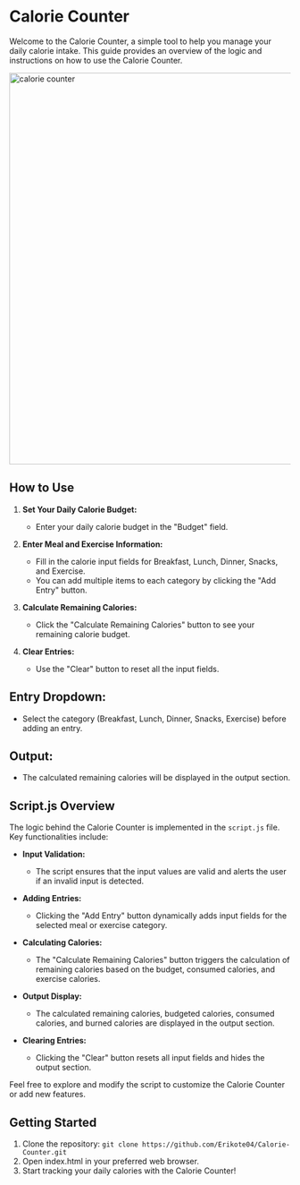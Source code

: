 # Calorie Counter

Welcome to the Calorie Counter, a simple tool to help you manage your daily calorie intake. This guide provides an overview of the logic and instructions on how to use the Calorie Counter.

<img width="700" alt="calorie counter" src="https://github.com/Erikote04/Calorie-Counter/assets/126704751/d71e83d7-ec04-47ea-a694-527f90122509">

## How to Use

1. **Set Your Daily Calorie Budget:**
   - Enter your daily calorie budget in the "Budget" field.

2. **Enter Meal and Exercise Information:**
   - Fill in the calorie input fields for Breakfast, Lunch, Dinner, Snacks, and Exercise.
   - You can add multiple items to each category by clicking the "Add Entry" button.

3. **Calculate Remaining Calories:**
   - Click the "Calculate Remaining Calories" button to see your remaining calorie budget.

4. **Clear Entries:**
   - Use the "Clear" button to reset all the input fields.

## Entry Dropdown:
   - Select the category (Breakfast, Lunch, Dinner, Snacks, Exercise) before adding an entry.

## Output:
   - The calculated remaining calories will be displayed in the output section.

## Script.js Overview

The logic behind the Calorie Counter is implemented in the `script.js` file. Key functionalities include:

- **Input Validation:**
  - The script ensures that the input values are valid and alerts the user if an invalid input is detected.

- **Adding Entries:**
  - Clicking the "Add Entry" button dynamically adds input fields for the selected meal or exercise category.

- **Calculating Calories:**
  - The "Calculate Remaining Calories" button triggers the calculation of remaining calories based on the budget, consumed calories, and exercise calories.

- **Output Display:**
  - The calculated remaining calories, budgeted calories, consumed calories, and burned calories are displayed in the output section.

- **Clearing Entries:**
  - Clicking the "Clear" button resets all input fields and hides the output section.

Feel free to explore and modify the script to customize the Calorie Counter or add new features.

## Getting Started

1. Clone the repository:
   `git clone https://github.com/Erikote04/Calorie-Counter.git`
2. Open index.html in your preferred web browser.
3. Start tracking your daily calories with the Calorie Counter!
